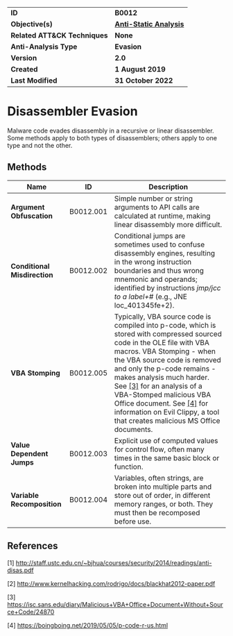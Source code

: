 <table>
<tr>
<td><b>ID</b></td>
<td><b>B0012</b></td>
</tr>
<tr>
<td><b>Objective(s)</b></td>
<td><b><a href="../anti-static-analysis">Anti-Static Analysis</a></b></td>
</tr>
<tr>
<td><b>Related ATT&CK Techniques</b></td>
<td><b>None</b></td>
</tr>
<tr>
<td><b>Anti-Analysis Type</b></td>
<td><b>Evasion</b></td>
</tr>
<tr>
<td><b>Version</b></td>
<td><b>2.0</b></td>
</tr>
<tr>
<td><b>Created</b></td>
<td><b>1 August 2019</b></td>
</tr>
<tr>
<td><b>Last Modified</b></td>
<td><b>31 October 2022</b></td>
</tr>
</table>


Disassembler Evasion
====================
Malware code evades disassembly in a recursive or linear disassembler. Some methods apply to both types of disassemblers; others apply to one type and not the other.

## Methods

|Name|ID|Description|
|---|---|---|
|**Argument Obfuscation**|B0012.001|Simple number or string arguments to API calls are calculated at runtime, making linear disassembly more difficult.|
|**Conditional Misdirection**|B0012.002|Conditional jumps are sometimes used to confuse disassembly engines, resulting in the wrong instruction boundaries and thus wrong mnemonic and operands; identified by instructions *jmp/jcc to a label+#* (e.g., JNE loc_401345fe+2).|
|**VBA Stomping**|B0012.005|Typically, VBA source code is compiled into p-code, which is stored with compressed sourced code in the OLE file with VBA macros. VBA Stomping - when the VBA source code is removed and only the p-code remains - makes analysis much harder. See [[3]](#3) for an analysis of a VBA-Stomped malicious VBA Office document. See [[4]](#4) for information on Evil Clippy, a tool that creates malicious MS Office documents.|
|**Value Dependent Jumps**|B0012.003|Explicit use of computed values for control flow, often many times in the same basic block or function.|
|**Variable Recomposition**|B0012.004|Variables, often strings, are broken into multiple parts and store out of order, in different memory ranges, or both. They must then be recomposed before use.|

## References

<a name="1">[1]</a> http://staff.ustc.edu.cn/~bjhua/courses/security/2014/readings/anti-disas.pdf

<a name="2">[2]</a> http://www.kernelhacking.com/rodrigo/docs/blackhat2012-paper.pdf

<a name="3">[3]</a> https://isc.sans.edu/diary/Malicious+VBA+Office+Document+Without+Source+Code/24870

<a name="4">[4]</a> https://boingboing.net/2019/05/05/p-code-r-us.html
